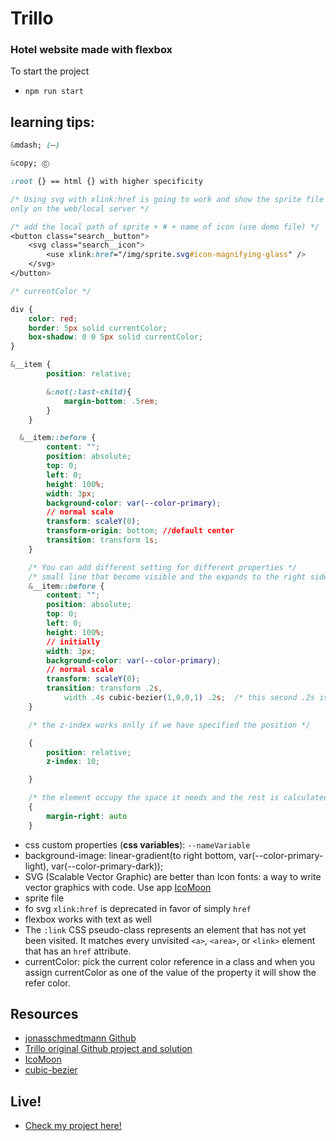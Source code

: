 # Trillo

### Hotel website made with flexbox

To start the project

- `npm run start`

## learning tips:

```css
&mdash; (—)

&copy; Ⓒ

:root {} == html {} with higher specificity

/* Using svg with xlink:href is going to work and show the sprite file
only on the web/local server */

/* add the local path of sprite + # + name of icon (use demo file) */
<button class="search__button">
    <svg class="search__icon">
        <use xlink:href="/img/sprite.svg#icon-magnifying-glass" />
    </svg>
</button>

/* currentColor */

div {
    color: red;
    border: 5px solid currentColor;
    box-shadow: 0 0 5px solid currentColor;
}

&__item {
        position: relative;

        &:not(:last-child){
            margin-bottom: .5rem;
        }
    }

  &__item::before {
        content: "";
        position: absolute;
        top: 0;
        left: 0;
        height: 100%;
        width: 3px;
        background-color: var(--color-primary);
        // normal scale
        transform: scaleY(0);
        transform-origin: bottom; //default center
        transition: transform 1s;
    }

    /* You can add different setting for different properties */
    /* small line that become visible and the expands to the right side */
    &__item::before {
        content: "";
        position: absolute;
        top: 0;
        left: 0;
        height: 100%;
        // initially
        width: 3px;
        background-color: var(--color-primary);
        // normal scale
        transform: scaleY(0);
        transition: transform .2s,
            width .4s cubic-bezier(1,0,0,1) .2s;  /* this second .2s is the delay */
    }

    /* the z-index works onlly if we have specified the position */

    {
        position: relative;
        z-index: 10;

    }

    /* the element occupy the space it needs and the rest is calculated */
    {
        margin-right: auto
    }


```

- css custom properties (**css variables**): `--nameVariable`
- background-image: linear-gradient(to right bottom, var(--color-primary-light), var(--color-primary-dark));
- SVG (Scalable Vector Graphic) are better than Icon fonts: a way to write vector graphics with code. Use app
  [IcoMoon](https://icomoon.io/)
- sprite file
- fo svg `xlink:href` is deprecated in favor of simply `href`
- flexbox works with text as well
- The `:link` CSS pseudo-class represents an element that has not yet been visited. It matches every unvisited `<a>`, `<area>`, or `<link>` element that has an `href` attribute.
- currentColor: pick the current color reference in a class and when you assign currentColor as one of the value of the property it will show the refer color.

## Resources

- [jonasschmedtmann Github](https://github.com/jonasschmedtmann/advanced-css-course)
- [Trillo original Github project and solution](https://github.com/jonasschmedtmann/advanced-css-course/tree/master/Trillo)
- [IcoMoon](https://icomoon.io/)
- [cubic-bezier](http://cubic-bezier.com/#.17,.67,.83,.67)

## Live!

- [Check my project here!](https://happy-blackwell-trillo.netlify.com)
